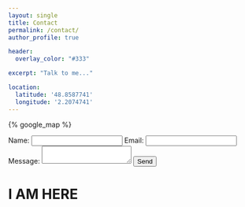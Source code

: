 ```yaml
---
layout: single
title: Contact
permalink: /contact/
author_profile: true

header:
  overlay_color: "#333"

excerpt: "Talk to me..."

location:
  latitude: '48.8587741'
  longitude: '2.2074741'
---
```


{% google_map %}


<body>
  <form action="https://formspree.io/chambrierg@gmail.com" method="POST">
       Name:
       <input type="text" name="Guillaume de Chambrier">
       Email:
       <input type="email" name="_replyto">
       Message:
       <textarea name="message"></textarea>
      <input type="submit" value="Send">
  </form>
</body>


# I AM HERE
